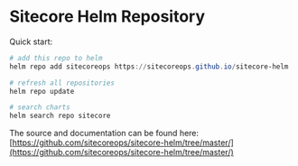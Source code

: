 # Sitecore Helm Repository

Quick start:

```powershell
# add this repo to helm
helm repo add sitecoreops https://sitecoreops.github.io/sitecore-helm

# refresh all repositories
helm repo update

# search charts
helm search repo sitecore
```

The source and documentation can be found here: [https://github.com/sitecoreops/sitecore-helm/tree/master/](https://github.com/sitecoreops/sitecore-helm/tree/master/)